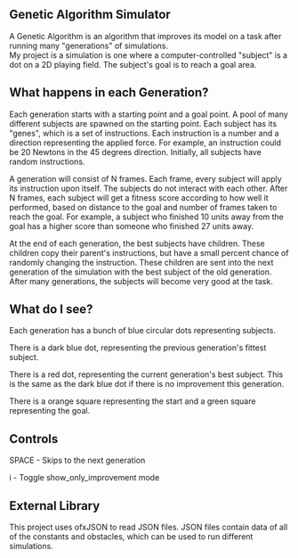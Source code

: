 ## Genetic Algorithm Simulator  

A Genetic Algorithm is an algorithm that improves its model on a task after running many "generations" of simulations.  
My project is a simulation is one where a computer-controlled "subject" is a dot on a 2D playing field. The subject's goal is to reach a goal area.

## What happens in each Generation?

Each generation starts with a starting point and a goal point. A pool of many different subjects are spawned on the starting point. Each subject has its "genes", which is a set of instructions. Each instruction is a number and a direction representing the applied force. For example, an instruction could be 20 Newtons in the 45 degrees direction. Initially, all subjects have random instructions.

A generation will consist of N frames. Each frame, every subject will apply its instruction upon itself. The subjects do not interact with each other. After N frames, each subject will get a fitness score according to how well it performed, based on distance to the goal and number of frames taken to reach the goal. For example, a subject who finished 10 units away from the goal has a higher score than someone who finished 27 units away.  

At the end of each generation, the best subjects have children. These children copy their parent's instructions, but have a small percent chance of randomly changing the instruction. These children are sent into the next generation of the simulation with the best subject of the old generation. After many generations, the subjects will become very good at the task.  

## What do I see?

Each generation has a bunch of blue circular dots representing subjects.   

There is a dark blue dot, representing the previous generation's fittest subject.   

There is a red dot, representing the current generation's best subject. This is the same as the dark blue dot if there is no improvement this generation.

There is a orange square representing the start and a green square representing the goal.

## Controls

SPACE	-	Skips to the next generation

i		-	Toggle show_only_improvement mode

## External Library

This project uses ofxJSON to read JSON files. JSON files contain data of all of the constants and obstacles, which can be used to run different simulations.